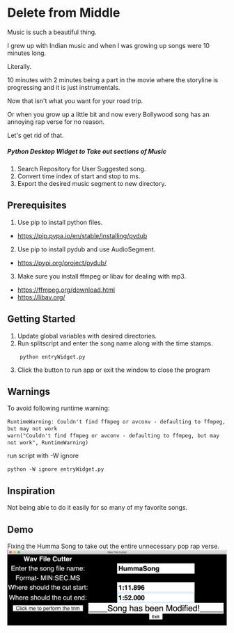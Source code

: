 # Delete from Middle

<p>
Music is such a beautiful thing.

I grew up with Indian music and when I was growing up songs were 10 minutes long.

Literally.

10 minutes with 2 minutes being a part in the movie where the storyline is progressing and it is just instrumentals.

Now that isn't what you want for your road trip.

Or when you grow up a little bit and now every Bollywood song has an annoying rap verse for no reason.

Let's get rid of that.
</p>

##### Python Desktop Widget to Take out sections of Music

1. Search Repository for User Suggested song.
2. Convert time index of start and stop to ms.
3. Export the desired music segment to new directory.

## Prerequisites

1. Use pip to install python files.
* https://pip.pypa.io/en/stable/installing/pydub 
2. Use pip to install pydub and use AudioSegment.
* https://pypi.org/project/pydub/
3. Make sure you install ffmpeg or libav for dealing with mp3.
* https://ffmpeg.org/download.html
* https://libav.org/

## Getting Started

1. Update global variables with desired directories.
2. Run splitscript and enter the song name along with the time stamps.
```
    python entryWidget.py
```
3. Click the button to run app or exit the window to close the program

## Warnings 
To avoid following runtime warning:
```
RuntimeWarning: Couldn't find ffmpeg or avconv - defaulting to ffmpeg, but may not work
warn("Couldn't find ffmpeg or avconv - defaulting to ffmpeg, but may not work", RuntimeWarning)
```
run script with -W ignore
```
python -W ignore entryWidget.py
```

## Inspiration

Not being able to do it easily for so many of my favorite songs.


## Demo

Fixing the Humma Song to take out the entire unnecessary pop rap verse.
![DEMO](https://github.com/athom031/SubMusic/blob/master/Demo.png)
